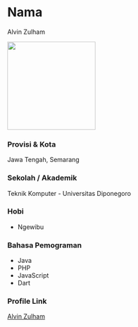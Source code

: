 # Nama
Alvin Zulham

<img src="https://avatars.githubusercontent.com/u/50919691?s=120&v=4" width="200" height="200" align="center"/>

### Provisi & Kota

Jawa Tengah, Semarang

### Sekolah / Akademik

Teknik Komputer - Universitas Diponegoro

### Hobi

- Ngewibu


### Bahasa Pemograman 

- Java
- PHP
- JavaScript
- Dart


### Profile Link

[Alvin Zulham ](https://github.com/VyscoZyza)
